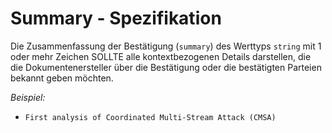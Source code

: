 # Summary - Spezifikation

Die Zusammenfassung der Bestätigung (`summary`) des Werttyps `string` mit 1 oder mehr Zeichen SOLLTE alle kontextbezogenen Details darstellen, die die Dokumentenersteller über die Bestätigung oder die bestätigten Parteien bekannt geben möchten.

*Beispiel:*

* `First analysis of Coordinated Multi-Stream Attack (CMSA)`

